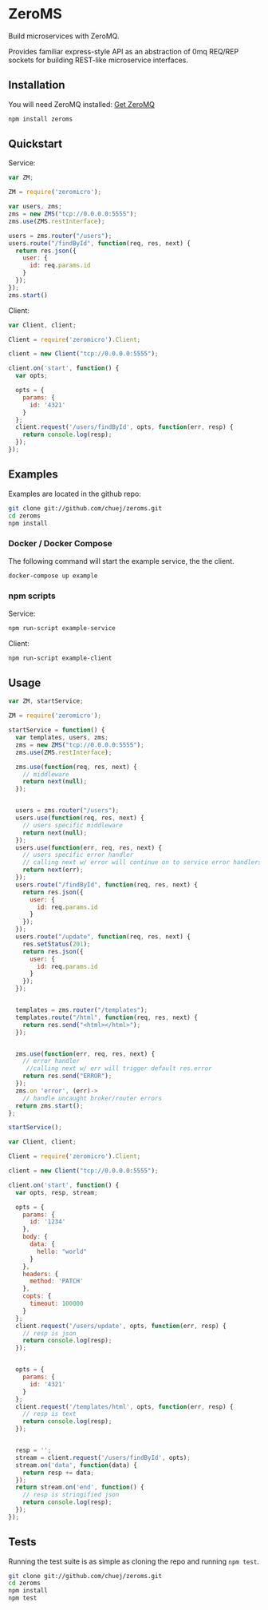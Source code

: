 # ZeroMS
Build microservices with ZeroMQ.

Provides familiar express-style API as an abstraction of 0mq REQ/REP sockets for building REST-like microservice interfaces.

## Installation
You will need ZeroMQ installed: [Get ZeroMQ](http://zeromq.org/intro:get-the-software)

```sh
npm install zeroms
```
## Quickstart
Service:
```javascript
var ZM;

ZM = require('zeromicro');

var users, zms;
zms = new ZMS("tcp://0.0.0.0:5555");
zms.use(ZMS.restInterface);

users = zms.router("/users");
users.route("/findById", function(req, res, next) {
  return res.json({
    user: {
      id: req.params.id
    }
  });
});
zms.start()
```

Client:
```javascript
var Client, client;

Client = require('zeromicro').Client;

client = new Client("tcp://0.0.0.0:5555");

client.on('start', function() {
  var opts;

  opts = {
    params: {
      id: '4321'
    }
  };
  client.request('/users/findById', opts, function(err, resp) {
    return console.log(resp);
  });
});
```

## Examples
Examples are located in the github repo:
```sh
git clone git://github.com/chuej/zeroms.git
cd zeroms
npm install
```

### Docker / Docker Compose
The following command will start the example service, the the client.
```sh
docker-compose up example
```
### npm scripts
Service:
```sh
npm run-script example-service
```

Client:
```sh
npm run-script example-client
```

## Usage
```javascript
var ZM, startService;

ZM = require('zeromicro');

startService = function() {
  var templates, users, zms;
  zms = new ZMS("tcp://0.0.0.0:5555");
  zms.use(ZMS.restInterface);

  zms.use(function(req, res, next) {
    // middleware
    return next(null);
  });


  users = zms.router("/users");
  users.use(function(req, res, next) {
    // users specific middleware
    return next(null);
  });
  users.use(function(err, req, res, next) {
    // users specific error handler
    // calling next w/ error will continue on to service error handlers
    return next(err);
  });
  users.route("/findById", function(req, res, next) {
    return res.json({
      user: {
        id: req.params.id
      }
    });
  });
  users.route("/update", function(req, res, next) {
    res.setStatus(201);
    return res.json({
      user: {
        id: req.params.id
      }
    });
  });


  templates = zms.router("/templates");
  templates.route("/html", function(req, res, next) {
    return res.send("<html></html>");
  });


  zms.use(function(err, req, res, next) {
    // error handler
     //calling next w/ err will trigger default res.error
    return res.send("ERROR");
  });
  zms.on 'error', (err)->
    // handle uncaught broker/router errors
  return zms.start();
};

startService();

```
```javascript
var Client, client;

Client = require('zeromicro').Client;

client = new Client("tcp://0.0.0.0:5555");

client.on('start', function() {
  var opts, resp, stream;

  opts = {
    params: {
      id: '1234'
    },
    body: {
      data: {
        hello: "world"
      }
    },
    headers: {
      method: 'PATCH'
    },
    copts: {
      timeout: 100000
    }
  };
  client.request('/users/update', opts, function(err, resp) {
    // resp is json
    return console.log(resp);
  });


  opts = {
    params: {
      id: '4321'
    }
  };
  client.request('/templates/html', opts, function(err, resp) {
    // resp is text
    return console.log(resp);
  });


  resp = '';
  stream = client.request('/users/findById', opts);
  stream.on('data', function(data) {
    return resp += data;
  });
  return stream.on('end', function() {
    // resp is stringified json
    return console.log(resp);
  });
});
```

## Tests
Running the test suite is as simple as cloning the repo and running ```npm test```.
```sh
git clone git://github.com/chuej/zeroms.git
cd zeroms
npm install
npm test
```
